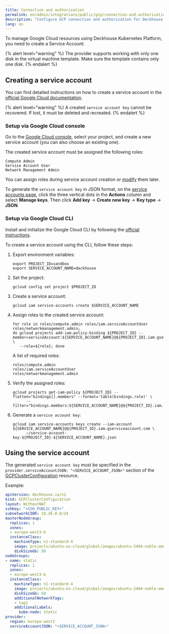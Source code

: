 ```yaml
---
title: Connection and authorization
permalink: en/admin/integrations/public/gcp/connection-and-authorization.html
description: "Configure GCP connection and authorization for Deckhouse Kubernetes Platform. Service Account setup, credentials configuration, and Google Cloud integration requirements for cloud deployment."
lang: en
---
```


To manage Google Cloud resources using Deckhouse Kubernetes Platform, you need to create a Service Account.

{% alert level="warning" %}
The provider supports working with only one disk in the virtual machine template. Make sure the template contains only one disk.
{% endalert %}

## Creating a service account

You can find detailed instructions on how to create a service account in the [official Google Cloud documentation](https://cloud.google.com/iam/docs/service-accounts).

{% alert level="warning" %}
A created `service account key` cannot be recovered.
If lost, it must be deleted and recreated.
{% endalert %}

### Setup via Google Cloud console

Go to the [Google Cloud console](https://console.cloud.google.com/iam-admin/serviceaccounts), select your project,
and create a new service account (you can also choose an existing one).

The created service account must be assigned the following roles:

```text
Compute Admin
Service Account User
Network Management Admin
```

You can assign roles during service account creation or [modify](https://console.cloud.google.com/iam-admin/iam) them later.

To generate the `service account key` in JSON format, on the [service accounts page](https://console.cloud.google.com/iam-admin/serviceaccounts),
click the three vertical dots in the **Actions** column and select **Manage keys**.
Then click **Add key** → **Create new key** → **Key type** → **JSON**.

### Setup via Google Cloud CLI

Install and initialize the Google Cloud CLI by following the [official instructions](https://cloud.google.com/sdk/docs/install-sdk).

To create a service account using the CLI, follow these steps:

1. Export environment variables:

   ```shell
   export PROJECT_ID=sandbox
   export SERVICE_ACCOUNT_NAME=deckhouse
   ```

1. Set the project:

   ```shell
   gcloud config set project $PROJECT_ID
   ```

1. Create a service account:

   ```shell
   gcloud iam service-accounts create $SERVICE_ACCOUNT_NAME
   ```

1. Assign roles to the created service account:

   ```shell
   for role in roles/compute.admin roles/iam.serviceAccountUser roles/networkmanagement.admin;
   do gcloud projects add-iam-policy-binding ${PROJECT_ID} --member=serviceAccount:${SERVICE_ACCOUNT_NAME}@${PROJECT_ID}.iam.gserviceaccount.com \
      --role=${role}; done
   ```

   A list of required roles:

   ```text
   roles/compute.admin
   roles/iam.serviceAccountUser
   roles/networkmanagement.admin
   ```

1. Verify the assigned roles:

   ```shell
   gcloud projects get-iam-policy ${PROJECT_ID} --flatten="bindings[].members" --format='table(bindings.role)' \
         --filter="bindings.members:${SERVICE_ACCOUNT_NAME}@${PROJECT_ID}.iam.gserviceaccount.com"
   ```

1. Generate a `service account key`:

   ```shell
   gcloud iam service-accounts keys create --iam-account ${SERVICE_ACCOUNT_NAME}@${PROJECT_ID}.iam.gserviceaccount.com \
         ~/service-account-key-${PROJECT_ID}-${SERVICE_ACCOUNT_NAME}.json
   ```

## Using the service account

The generated `service account key` must be specified in the `provider.serviceAccountJSON: "<SERVICE_ACCOUNT_JSON>"` section
of the [GCPClusterConfiguration](/modules/cloud-provider-gcp/cluster_configuration.html#gcpclusterconfiguration) resource.

Example:

```yaml
apiVersion: deckhouse.io/v1
kind: GCPClusterConfiguration
layout: WithoutNAT
sshKey: "<SSH_PUBLIC_KEY>"
subnetworkCIDR: 10.36.0.0/24
masterNodeGroup:
  replicas: 1
  zones:
  - europe-west3-b
  instanceClass:
    machineType: n1-standard-4
    image: projects/ubuntu-os-cloud/global/images/ubuntu-2404-noble-amd64-v20240523a
    diskSizeGb: 50
nodeGroups:
- name: static
  replicas: 1
  zones:
  - europe-west3-b
  instanceClass:
    machineType: n1-standard-4
    image: projects/ubuntu-os-cloud/global/images/ubuntu-2404-noble-amd64-v20240523a
    diskSizeGb: 50
    additionalNetworkTags:
    - tag1
    additionalLabels:
      kube-node: static
provider:
  region: europe-west3
  serviceAccountJSON: "<SERVICE_ACCOUNT_JSON>"
```
